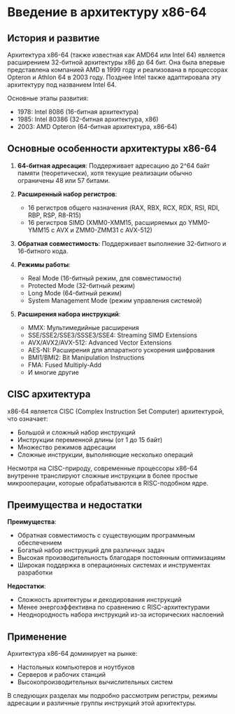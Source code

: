 # Введение в архитектуру x86-64

## История и развитие

Архитектура x86-64 (также известная как AMD64 или Intel 64) является расширением 32-битной архитектуры x86 до 64 бит. Она была впервые представлена компанией AMD в 1999 году и реализована в процессорах Opteron и Athlon 64 в 2003 году. Позднее Intel также адаптировала эту архитектуру под названием Intel 64.

Основные этапы развития:
- 1978: Intel 8086 (16-битная архитектура)
- 1985: Intel 80386 (32-битная архитектура, x86)
- 2003: AMD Opteron (64-битная архитектура, x86-64)

## Основные особенности архитектуры x86-64

1. **64-битная адресация**: Поддерживает адресацию до 2^64 байт памяти (теоретически), хотя текущие реализации обычно ограничены 48 или 57 битами.

2. **Расширенный набор регистров**: 
   - 16 регистров общего назначения (RAX, RBX, RCX, RDX, RSI, RDI, RBP, RSP, R8-R15)
   - 16 регистров SIMD (XMM0-XMM15, расширяемых до YMM0-YMM15 с AVX и ZMM0-ZMM31 с AVX-512)

3. **Обратная совместимость**: Поддерживает выполнение 32-битного и 16-битного кода.

4. **Режимы работы**:
   - Real Mode (16-битный режим, для совместимости)
   - Protected Mode (32-битный режим)
   - Long Mode (64-битный режим)
   - System Management Mode (режим управления системой)

5. **Расширения набора инструкций**:
   - MMX: Мультимедийные расширения
   - SSE/SSE2/SSE3/SSSE3/SSE4: Streaming SIMD Extensions
   - AVX/AVX2/AVX-512: Advanced Vector Extensions
   - AES-NI: Расширения для аппаратного ускорения шифрования
   - BMI1/BMI2: Bit Manipulation Instructions
   - FMA: Fused Multiply-Add
   - И многие другие

## CISC архитектура

x86-64 является CISC (Complex Instruction Set Computer) архитектурой, что означает:
- Большой и сложный набор инструкций
- Инструкции переменной длины (от 1 до 15 байт)
- Множество режимов адресации
- Сложные инструкции, выполняющие несколько операций

Несмотря на CISC-природу, современные процессоры x86-64 внутренне транслируют сложные инструкции в более простые микрооперации, которые обрабатываются в RISC-подобном ядре.

## Преимущества и недостатки

**Преимущества**:
- Обратная совместимость с существующим программным обеспечением
- Богатый набор инструкций для различных задач
- Высокая производительность благодаря постоянным оптимизациям
- Широкая поддержка в операционных системах и инструментах разработки

**Недостатки**:
- Сложность архитектуры и декодирования инструкций
- Менее энергоэффективна по сравнению с RISC-архитектурами
- Неоднородность набора инструкций из-за исторических наслоений

## Применение

Архитектура x86-64 доминирует на рынке:
- Настольных компьютеров и ноутбуков
- Серверов и рабочих станций
- Высокопроизводительных вычислительных систем

В следующих разделах мы подробно рассмотрим регистры, режимы адресации и различные группы инструкций этой архитектуры.